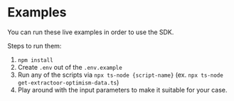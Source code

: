 # Examples
You can run these live examples in order to use the SDK.

Steps to run them:

1. `npm install`
2. Create `.env` out of the `.env.example`
3. Run any of the scripts via `npx ts-node {script-name}` (ex. `npx ts-node get-extractoor-optimism-data.ts`)
4. Play around with the input parameters to make it suitable for your case.
